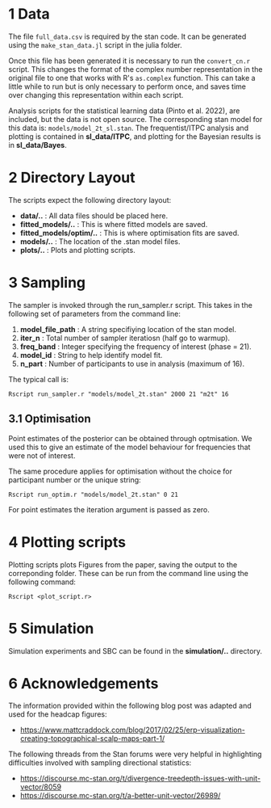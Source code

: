 # 1 Data

The file ```full_data.csv``` is required by the stan code. It can be generated using the ```make_stan_data.jl``` script in the julia folder.

Once this file has been generated it is necessary to run the ```convert_cn.r``` script. This changes the format of the complex number representation in the original file to one that works with R's ```as.complex``` function. This can take a little while to run but is only necessary to perform once, and saves time over changing this representation within each script.

Analysis scripts for the statistical learning data (Pinto et al. 2022), are included, but the data is not open source. The corresponding stan model for this data is: ```models/model_2t_sl.stan```. The frequentist/ITPC analysis and plotting is contained in **sl_data/ITPC**, and plotting for the Bayesian results is in **sl_data/Bayes**.

# 2 Directory Layout

The scripts expect the following directory layout:

* **data/..** : All data files should be placed here.
* **fitted_models/..** : This is where fitted models are saved.
* **fitted_models/optim/..** : This is where optimisation fits are saved.
* **models/..** : The location of the .stan model files.
* **plots/..** : Plots and plotting scripts.

# 3 Sampling

The sampler is invoked through the run_sampler.r script. This takes in the following set of parameters from the command line:

1. **model_file_path** : A string specifiying location of the stan model.
2. **iter_n** : Total number of sampler iteratiosn (half go to warmup).
3. **freq_band** : Integer specifying the frequency of interest (phase = 21).
4. **model_id** : String to help identify model fit.
5. **n_part** : Number of participants to use in analysis (maximum of 16).

The typical call is:

``` Rscript run_sampler.r "models/model_2t.stan" 2000 21 "m2t" 16 ```

## 3.1 Optimisation
Point estimates of the posterior can be obtained through optmisation. We used this to
give an estimate of the model behaviour for frequencies that were not of interest.

The same procedure applies for optimisation without the choice for participant number or the unique string:

``` Rscript run_optim.r "models/model_2t.stan" 0 21 ```

For point estimates the iteration argument is passed as zero.

# 4 Plotting scripts

Plotting scripts plots Figures from the paper, saving the output to the correponding folder. These can be run from the command line using the following command:

``` Rscript <plot_script.r> ```

# 5 Simulation

Simulation experiments and SBC can be found in the **simulation/..** directory.

# 6 Acknowledgements
The information provided within the following blog post was adapted and used for the headcap figures:
* https://www.mattcraddock.com/blog/2017/02/25/erp-visualization-creating-topographical-scalp-maps-part-1/

The following threads from the Stan forums were very helpful in highlighting difficulties involved with sampling directional statistics:
* https://discourse.mc-stan.org/t/divergence-treedepth-issues-with-unit-vector/8059
* https://discourse.mc-stan.org/t/a-better-unit-vector/26989/
